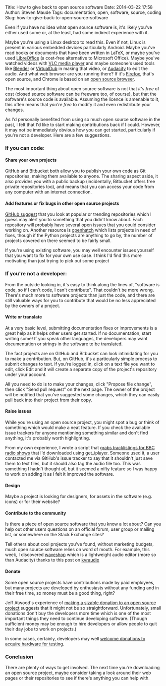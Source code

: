 Title: How to give back to open source software
Date: 2014-03-22 17:58
Author: Steven Maude
Tags: documentation, open, software, source, coding
Slug: how-to-give-back-to-open-source-software

Even if you have no idea what open source software is, it's likely
you've either used some or, at the least, had some indirect experience
with it.

Maybe you're using a Linux desktop to read this. Even if not, Linux is
present in various embedded devices particularly Android. Maybe you've
read books or documents that have been written in LaTeX, or maybe you've
used [LibreOffice](http://www.libreoffice.org) (a cost-free alternative
to Microsoft Office). Maybe you've watched videos with [VLC media
player](http://www.videolan.org) and maybe someone's used tools like
[Blender](http://www.blender.org) or [VirtualDub](http://virtualdub.org)
in making that video, or [Audacity](http://audacity.sourceforge.net/) to
edit the audio. And what web browser are you running there? If it's
[Firefox](http://www.mozilla.org/firefox), that's open source, and
Chrome is based on an [open source browser](http://www.chromium.org/).

The most important thing about open source software is not that *it's
free* of cost (closed source software can be freeware too, of course),
but that the software's source code is available. Assuming the licence
is amenable to it, this often means that *you're free* to modify it and
even redistribute your changes.

As I'd personally benefited from using so much open source software in
the past, I felt that I'd like to start making contributions back if I
could. However, it may not be immediately obvious how you can get
started, particularly if you're not a developer. Here are a few
suggestions.

<a name="more"></a>

### If you can code:

#### Share your own projects

GitHub and Bitbucket both allow you to publish your own code as Git
repositories, making them available to anyone. The sharing aspect aside,
it also provides you with a public backup (incidentally, Bitbucket
offers free private repositories too), and means that you can access
your code from any computer with an internet connection.

#### Add features or fix bugs in other open source projects

[GitHub
suggest](https://help.github.com/articles/where-can-i-find-open-source-projects-to-work-on)
that you look at popular or trending repositories which I guess may
alert you to something that you didn't know about. Each repository will
probably have several open issues that you could consider working on.
Another resource is [openhatch](http://openhatch.org) which lists
projects in need of fixes, though if the Python projects are anything to
go by, the number of projects covered on there seemed to be fairly
small.

If you're using existing software, you may well encounter issues
yourself that you want to fix for your own use case. I think I'd find
this more motivating than just trying to pick out some project

### If you're not a developer:

From the outside looking in, it's easy to think along the lines of,
"software is code, so if I can't code, I can't contribute". That
couldn't be more wrong. There's much more to software projects than just
the code, and there are still valuable ways for you to contribute that
would be no less appreciated by the owners of a project.

#### Write or translate

At a very basic level, submitting documentation fixes or improvements is
a great help as it helps other users get started. If no documentation,
start writing some! If you speak other languages, the developers may
want documentation or strings in the software to be translated.

The fact projects are on GitHub and Bitbucket can look intimidating for
you to make a contribution. But, on GitHub, it's a particularly simple
process to submit changes to text. If you're logged in, click on a text
file you want to edit, click Edit and it will create a separate copy of
the project's repository under your account.

All you need to do is to make your changes, click "Propose file change",
then click "Send pull request" on the next page. The owner of the
project will be notified that you've suggested some changes, which they
can easily pull back into their project from their copy.

#### Raise issues

While you're using an open source project, you might spot a bug or think
of something which would make a neat feature. If you check the available
issue trackers for anyone mentioning something similar and don't find
anything, it's probably worth highlighting.

From my own experience, I wrote a script that [grabs tracklistings for
BBC radio
shows](https://github.com/StevenMaude/bbc_radio_tracklisting_downloader)
that I'd downloaded using get\_iplayer. Someone used it, a user
contacted me via GitHub's issue tracker to say that it shouldn't just
save them to text files, but it should also tag the audio file too. This
was something I hadn't thought of, but it seemed a nifty feature so I
was happy to work on adding it as I felt it improved the software.

#### Design

Maybe a project is looking for designers, for assets in the software
(e.g. icons) or for their website?

#### Contribute to the community

Is there a piece of open source software that you know a lot about? Can
you help out other users questions on an official forum, user group or
mailing list, or somewhere on the Stack Exchange sites?

Tell others about cool projects you've found, without marketing budgets,
much open source software relies on word of mouth. For example, this
week, I discovered [waveshop](http://waveshop.sourceforge.net/) which is
a lightweight audio editor (more so than Audacity) thanks to this post
on
[kvraudio](http://www.kvraudio.com/forum/viewtopic.php?f=7&t=405650&sid=290141ba72f888578036b63bf6bd3981)

#### Donate

Some open source projects have contributions made by paid employees, but
many projects are developed by enthusiasts without any funding and in
their free time, so money must be a good thing, right?

Jeff Atwood's experience of [making a sizable donation to an open source
project](http://blog.codinghorror.com/is-money-useless-to-open-source-projects/)
suggests that it might not be so straightforward. Unfortunately, small
donations don't buy the developers more time which is one of the most
important things they need to continue developing software. (Though
sufficient money may be enough to hire developers or allow people to
quit their day jobs to work on projects.)

In some cases, certainly, developers may well [welcome donations to
acquire hardware for testing](http://www.rockbox.org/wiki/DonatedMoney).

### Conclusion

There are plenty of ways to get involved. The next time you're
downloading an open source project, maybe consider taking a look around
their web pages or their repositories to see if there's anything you can
help with.

</p>

